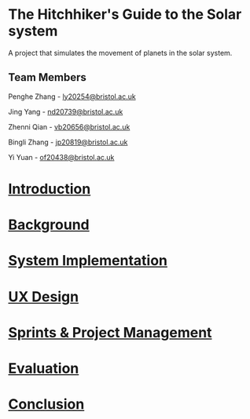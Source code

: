 # The Hitchhiker's Guide to the Solar system

A project that simulates the movement of planets in the solar system.



## Team Members

Penghe Zhang - ly20254@bristol.ac.uk

Jing Yang - nd20739@bristol.ac.uk

Zhenni Qian - vb20656@bristol.ac.uk

Bingli Zhang - jp20819@bristol.ac.uk

Yi Yuan - of20438@bristol.ac.uk



# [Introduction](./doc/Introduction.md)

# [Background](./doc/Background1.md)

# [System Implementation](./doc/SystemImplementation.md)

# [UX Design](./doc/UXdesign.md)

# [Sprints & Project Management](./doc/Workingmethod.md)

# [Evaluation](./doc/Evaluation.md)

# [Conclusion](./doc/Conclusion.md)


